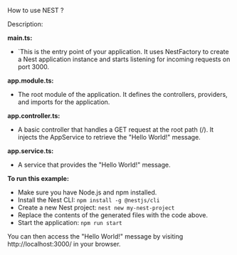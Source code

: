 How to use NEST ?

Description:

**main.ts:**
- `This is the entry point of your application. It uses NestFactory to create a Nest application instance and starts listening for incoming requests on port 3000.

**app.module.ts:**
- The root module of the application. It defines the controllers, providers, and imports for the application.

**app.controller.ts:**
- A basic controller that handles a GET request at the root path (/). It injects the AppService to retrieve the "Hello World!" message.

**app.service.ts:**
- A service that provides the "Hello World!" message.

**To run this example:**
- Make sure you have Node.js and npm installed.
- Install the Nest CLI: `npm install -g @nestjs/cli`
- Create a new Nest project: `nest new my-nest-project`
- Replace the contents of the generated files with the code above.
- Start the application: `npm run start`

You can then access the "Hello World!" message by visiting http://localhost:3000/ in your browser.